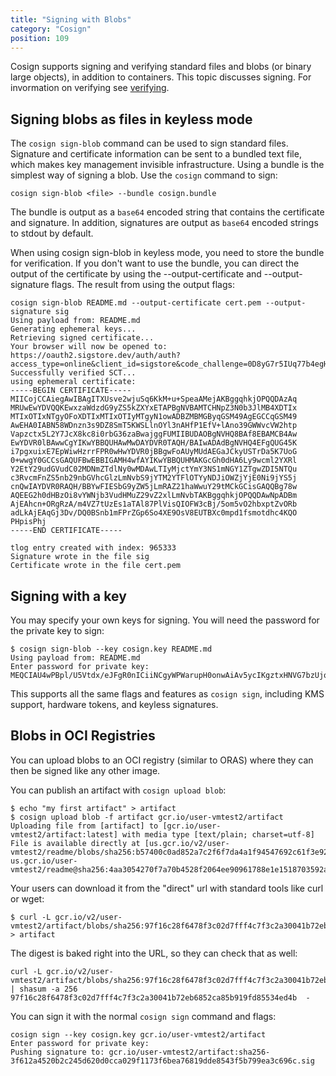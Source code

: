 ```yaml
---
title: "Signing with Blobs"
category: "Cosign"
position: 109
---
```


Cosign supports signing and verifying standard files and blobs (or binary large objects), in addition to containers. This topic discusses signing.  For invormation on verifying see [verifying](../verifying.md).

## Signing blobs as files in keyless mode

The `cosign sign-blob` command can be used to sign standard files. Signature and certificate information can be sent to a bundled text file, which makes key management invisible infrastructure.  Using a bundle is the simplest way of signing a blob.  Use the `cosign` command to sign:

```shell
cosign sign-blob <file> --bundle cosign.bundle
```
The bundle is output as a `base64` encoded string that contains the certificate and signature. In addition, signatures are output as `base64` encoded strings to stdout by default. 

When using cosign sign-blob in keyless mode, you need to store the bundle for verification. If you don't want to use the bundle, you can direct the output of the certificate by using the --output-certificate and --output-signature flags. The result from using the output flags:

```shell
cosign sign-blob README.md --output-certificate cert.pem --output-signature sig
Using payload from: README.md
Generating ephemeral keys...
Retrieving signed certificate...
Your browser will now be opened to:
https://oauth2.sigstore.dev/auth/auth?access_type=online&client_id=sigstore&code_challenge=0D8yG7r5IUq77b4egHdmwl0Qibx4AFeLTZDfJVwHLHU&code_challenge_method=S256&nonce=22WQwzdXicldeusZNTXuwY0WBcG&redirect_uri=http%3A%2F%2Flocalhost%3A56461%2Fauth%2Fcallback&response_type=code&scope=openid+email&state=22WQwzRfkMPUI6NIRHhpdcWFHjt
Successfully verified SCT...
using ephemeral certificate:
-----BEGIN CERTIFICATE-----
MIICojCCAiegAwIBAgITXUsve2wjuSq6KkM+u+SpeaAMejAKBggqhkjOPQQDAzAq
MRUwEwYDVQQKEwxzaWdzdG9yZS5kZXYxETAPBgNVBAMTCHNpZ3N0b3JlMB4XDTIx
MTIxOTIxNTgyOFoXDTIxMTIxOTIyMTgyN1owADBZMBMGByqGSM49AgEGCCqGSM49
AwEHA0IABN58WDnzn3s9DZ8SmT5KWSLlnOYl3nAHfP1EfV+lAno39GWWvcVW2htp
Vapzctx5L2Y7JcX8kc8i0rbG36zaBwajggFUMIIBUDAOBgNVHQ8BAf8EBAMCB4Aw
EwYDVR0lBAwwCgYIKwYBBQUHAwMwDAYDVR0TAQH/BAIwADAdBgNVHQ4EFgQUG45K
i7pgxuixE7EpWiwHzrrFPR0wHwYDVR0jBBgwFoAUyMUdAEGaJCkyUSTrDa5K7UoG
0+wwgY0GCCsGAQUFBwEBBIGAMH4wfAYIKwYBBQUHMAKGcGh0dHA6Ly9wcml2YXRl
Y2EtY29udGVudC02MDNmZTdlNy0wMDAwLTIyMjctYmY3NS1mNGY1ZTgwZDI5NTQu
c3RvcmFnZS5nb29nbGVhcGlzLmNvbS9jYTM2YTFlOTYyNDJiOWZjYjE0Ni9jYS5j
cnQwIAYDVR0RAQH/BBYwFIESbG9yZW5jLmRAZ21haWwuY29tMCkGCisGAQQBg78w
AQEEG2h0dHBzOi8vYWNjb3VudHMuZ29vZ2xlLmNvbTAKBggqhkjOPQQDAwNpADBm
AjEAhcn+ORgRzA/m4VZ7tUzEs1aTAl87PlVisQIOFW3cBj/5om5vO2hbxptZvORb
adLkAjEAqGj3Dv/DQ0BSnb1mFPrZGp6So4XE9OsV8EUTBXc0mpd1fsmotdhc4KQO
PHpisPhj
-----END CERTIFICATE-----

tlog entry created with index: 965333
Signature wrote in the file sig
Certificate wrote in the file cert.pem
```


## Signing with a key

You may specify your own keys for signing.  You will need the password for the private key to sign:

```shell
$ cosign sign-blob --key cosign.key README.md
Using payload from: README.md
Enter password for private key:
MEQCIAU4wPBpl/U5Vtdx/eJFgR0nICiiNCgyWPWarupH0onwAiAv5ycIKgztxHNVG7bzUjqHuvK2gsc4MWxwDgtDh0JINw==
```

This supports all the same flags and features as `cosign sign`, including KMS support, hardware tokens, and keyless signatures.

## Blobs in OCI Registries

You can upload blobs to an OCI registry (similar to ORAS) where they can then be signed like any other image.

You can publish an artifact with `cosign upload blob`:

```shell
$ echo "my first artifact" > artifact
$ cosign upload blob -f artifact gcr.io/user-vmtest2/artifact
Uploading file from [artifact] to [gcr.io/user-vmtest2/artifact:latest] with media type [text/plain; charset=utf-8]
File is available directly at [us.gcr.io/v2/user-vmtest2/readme/blobs/sha256:b57400c0ad852a7c2f6f7da4a1f94547692c61f3e921a49ba3a41805ae8e1e99]
us.gcr.io/user-vmtest2/readme@sha256:4aa3054270f7a70b4528f2064ee90961788e1e1518703592ae4463de3b889dec
```

Your users can download it from the "direct" url with standard tools like curl or wget:

```shell
$ curl -L gcr.io/v2/user-vmtest2/artifact/blobs/sha256:97f16c28f6478f3c02d7fff4c7f3c2a30041b72eb6852ca85b919fd85534ed4b > artifact
```

The digest is baked right into the URL, so they can check that as well:

```shell
curl -L gcr.io/v2/user-vmtest2/artifact/blobs/sha256:97f16c28f6478f3c02d7fff4c7f3c2a30041b72eb6852ca85b919fd85534ed4b | shasum -a 256
97f16c28f6478f3c02d7fff4c7f3c2a30041b72eb6852ca85b919fd85534ed4b  -
```

You can sign it with the normal `cosign sign` command and flags:

```shell
cosign sign --key cosign.key gcr.io/user-vmtest2/artifact
Enter password for private key:
Pushing signature to: gcr.io/user-vmtest2/artifact:sha256-3f612a4520b2c245d620d0cca029f1173f6bea76819dde8543f5b799ea3c696c.sig
```

